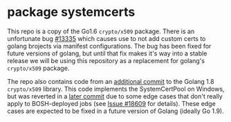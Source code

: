 # package systemcerts

This repo is a copy of the Go1.6 `crypto/x509` package. There is an unfortunate bug [#13335](https://github.com/golang/go/issues/13335)
which causes use to not add custom certs to golang brojects via manifest configurations. 
The bug has been fixed for future versions of golang, but until that fix makes it's way into
a stable release we will be using this repository as a replacement for golang's `crypto/x509` package.

The repo also contains code from an [additional commit](https://github.com/golang/go/commit/05471e9ee64a300bd2dcc4582ee1043c055893bb) to the
Golang 1.8 `crypto/x509` library. This code implements the SystemCertPool on Windows, but was reverted in a [later commit](https://github.com/golang/go/commit/2c8b70eacfc3fd2d86bd8e4e4764f11a2e9b3deb) due to
some edge cases that don't really apply to BOSH-deployed jobs (see [Issue #18609](https://github.com/golang/go/issues/18609) for details). These edge cases are expected to be fixed in a future version of Golang
(ideally Go 1.9).
